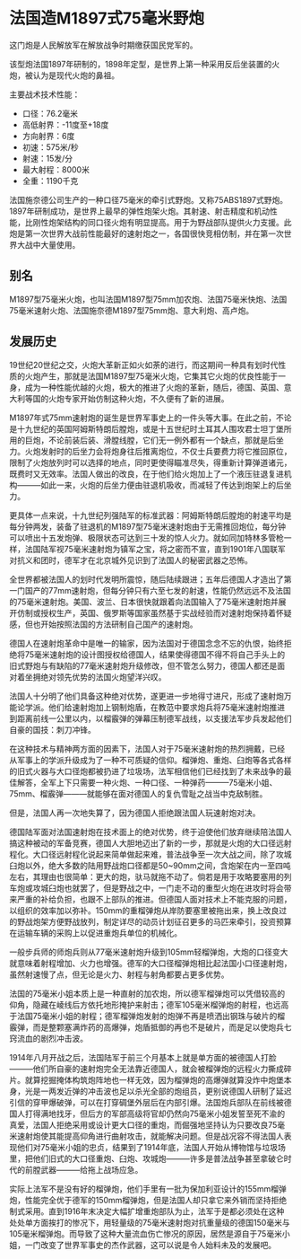 # 法国造M1897式75毫米野炮
 
这门炮是人民解放军在解放战争时期缴获国民党军的。

该型炮法国1897年研制的，1898年定型，是世界上第一种采用反后坐装置的火炮，被认为是现代火炮的鼻祖。

主要战术技术性能：

- 口径：76.2毫米
- 高低射界：-11度至+18度
- 方向射界：6度
- 初速：575米/秒
- 射速：15发/分
- 最大射程：8000米
- 全重：1190千克

法国施奈德公司生产的一种口径75毫米的牵引式野炮。又称75ABS1897式野炮。1897年研制成功，是世界上最早的弹性炮架火炮。其射速、射击精度和机动性能，比刚性炮架结构的同口径火炮有明显提高。用于为野战部队提供火力支援。此炮是第一次世界大战前性能最好的速射炮之一，各国很快竞相仿制，并在第一次世界大战中大量使用。

## 别名

M1897型75毫米火炮，也叫法国M1897型75mm加农炮、法国75毫米快炮、法国75毫米速射火炮、法国施奈德M1897型75mm炮、意大利炮、高卢炮。

## 发展历史

19世纪20世纪之交，火炮大革新正如火如荼的进行，而这期间一种具有划时代性质的火炮产生，那就是法国M1897型75毫米火炮，它集其它火炮的优良性能于一身，成为一种性能优越的火炮，极大的推进了火炮的革新，随后，德国、英国、意大利等国的火炮专家开始仿制这种火炮，不久便有了新的进展。

M1897年式75mm速射炮的诞生是世界军事史上的一件头等大事。在此之前，不论是十九世纪的英国阿姆斯特朗后膛炮，或是十五世纪时土耳其人围攻君士坦丁堡所用的巨炮，不论前装后装、滑膛线膛，它们无一例外都有一个缺点，那就是后坐力。火炮发射时的后坐力会将炮身往后推离炮位，不仅士兵要费力将它推回原位，限制了火炮放列时可以选择的地点，同时更使得瞄准尽失，得重新计算弹道诸元，既费时又无效率。法国人做出的改良，在于他们给火炮加上了一个液压驻退复进机构———如此一来，火炮的后坐力便由驻退机吸收，而减轻了传达到炮架上的后坐力。

更具体一点来说，十九世纪列强陆军的标准武器：阿姆斯特朗后膛炮的射速平均是每分钟两发，装备了驻退机的M1897型75毫米速射炮由于无需推回炮位，每分钟可以喷出十五发炮弹、极限状态可达到三十发的惊人火力。就如同加特林多管枪一样，法国陆军视75毫米速射炮为镇军之宝，将之密而不宣，直到1901年八国联军对抗义和团时，德军才在北京城外见识到了法国人的秘密武器之恐怖。

全世界都被法国人的划时代发明所震惊，随后陆续跟进；五年后德国人才造出了第一门国产的77mm速射炮，但每分钟只有六至七发的射速，性能仍然远远不及法国的75毫米速射炮。美国、波兰、日本很快就跟着向法国输入了75毫米速射炮并展开仿制或授权生产，英国、俄罗斯等国家虽然基于实战经验而对速射炮保持着怀疑感，但也开始按照法国的方法研制自己国产的速射炮。

德国人在速射炮革命中是唯一的输家，因为法国对于德国念念不忘的仇恨，始终拒绝将75毫米速射炮的设计图授权给德国人，结果使得德国不得不将自己手头上的旧式野炮与有缺陷的77毫米速射炮升级修改，但不管怎么努力，德国人都还是面对着坐拥绝对领先优势的法国火炮望洋兴叹。

法国人十分明了他们具备这种绝对优势，遂更进一步地得寸进尺，形成了速射炮万能论学派。他们给速射炮加上钢制炮盾，在教范中要求炮兵将75毫米速射炮推进到距离前线一公里以内，以榴霰弹的弹幕压制德军战线，以支援法军步兵发起他们自豪的国技：刺刀冲锋。

在这种技术与精神两方面的因素下，法国人对于75毫米速射炮的热烈拥戴，已经从军事上的学派升级成为了一种不可质疑的信仰。榴弹炮、重炮、臼炮等各式各样的旧式火器与大口径炮都被扔进了垃圾场，法军相信他们已经找到了未来战争的最佳解答，全军上下只需要一种火炮、一种口径、一种弹药———75毫米小姐、75mm、榴霰弹———就能够在面对德国人的复仇雪耻之战当中克敌制胜。

但是，法国人再一次地失算了，因为德国人拒绝跟法国人玩速射炮对决。

德国陆军面对法国速射炮在技术面上的绝对优势，终于迫使他们放弃继续陪法国人搞这种被动的军备竞赛，德国人大胆地迈出了新的一步，那就是火炮的大口径远射程化。大口径远射程化说起来简单做起来难，普法战争至一次大战之间，除了攻城臼炮以外，绝大多数的陆用野战炮口径都是50~90mm之间，含炮架在内一至四吨左右，其理由也很简单：更大的炮，驮马就拖不动了。倘若是用于攻略要塞用的列车炮或攻城臼炮也就罢了，但是野战之中，一门走不动的重型火炮在进攻时将会带来严重的补给负担，也跟不上部队的推进。但德国人面对技术上不能克服的问题，以组织的效率加以弥补。150mm的重榴弹炮从岸防要塞里被拖出来，换上改良过的野战炮架方便野战放列，制定详尽的动员计划征召更多的马匹来牵引，投资预算在运输车辆的采购上以促进重炮兵单位的机械化。

一般步兵师的师炮兵则从77毫米速射炮升级到105mm轻榴弹炮，大炮的口径变大就意味着射程增加、火力也增强。德军的大口径榴弹炮相比起法国小口径速射炮，虽然射速慢了点，但无论是火力、射程与射角都要占更多优势。

法国的75毫米小姐本质上是一种直射的加农炮，所以德军榴弹炮可以凭借较高的仰角，隐藏在崚线后方依托地形掩护来射击；德军105毫米榴弹炮的射程，也远高于法国75毫米小姐的射程；德军榴弹炮发射的炮弹不再是喷洒出钢珠与破片的榴霰弹，而是整颗塞满炸药的高爆弹，炮盾抵御的再也不是破片，而是足以使炮兵七窍流血的剧烈冲击波。

1914年八月开战之后，法国陆军于前三个月基本上就是单方面的被德国人打脸———他们所自豪的速射炮完全无法靠近德国人，就会被榴弹炮的远程火力撕成碎片。就算挖掘掩体构筑炮阵地也一样无效，因为榴弹炮的高爆弹就算没炸中炮堡本身，光是一两发近弹的冲击波也足以杀光全部的炮组员，更别说德国人研制了延迟引信的穿甲爆破弹，可以在打穿碉堡外层后在内部引爆。法国炮兵部队在前线被德国人打得满地找牙，但后方的军部高级将官却仍然向75毫米小姐发誓至死不渝的真爱，法国人拒绝采用或设计更大口径的重炮，而倔强地坚持认为只要改良75毫米速射炮使其能提高仰角进行曲射攻击，就能解决问题。但是战况容不得法国人表现他们对75毫米小姐的忠贞，结果到了1914年底，法国人开始从博物馆与垃圾场里，把他们旧式的大口径重炮、臼炮、攻城炮———许多是普法战争甚至拿破仑时代的前膛武器———给拖上战场应急。

实际上法军不是没有好的榴弹炮，他们手里有一批为保加利亚设计的155mm榴弹炮，性能完全优于德军的150mm榴弹炮，但是法国人却只拿它来外销而坚持拒绝制式采用。直到1916年末决定大幅扩增重炮部队为止，法军于是都必须处在这种处处单方面挨打的惨况下，用轻量级的75毫米速射炮对抗重量级的德国150毫米与105毫米榴弹炮。而导致了这种大量流血伤亡惨况的原因，居然是源自于75毫米小姐，一门改变了世界军事史的杰作武器，这可以说是令人始料未及的发展吧。